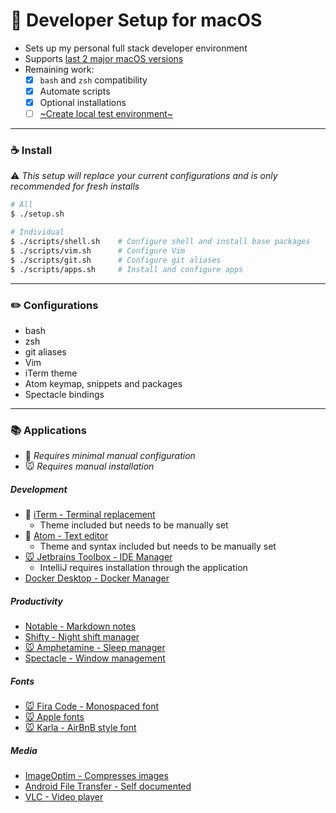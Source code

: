 # :apple: Developer Setup for macOS

- Sets up my personal full stack developer environment
- Supports [last 2 major macOS versions](https://support.apple.com/en-au/HT201260)
- Remaining work:
  - [x] `bash` and `zsh` compatibility
  - [x] Automate scripts
  - [x] Optional installations
  - [ ] [~Create local test environment~](https://serverfault.com/questions/607443/can-mac-os-x-be-run-inside-docker/851032#851032)

---

### :coffee: Install

:warning: _This setup will replace your current configurations and is only recommended for fresh installs_

```bash
# All
$ ./setup.sh

# Individual
$ ./scripts/shell.sh    # Configure shell and install base packages
$ ./scripts/vim.sh      # Configure Vim
$ ./scripts/git.sh      # Configure git aliases
$ ./scripts/apps.sh     # Install and configure apps
```

---

### :pencil2: Configurations

- bash
- zsh
- git aliases
- Vim
- iTerm theme
- Atom keymap, snippets and packages
- Spectacle bindings

---

### :books: Applications

- :wrench: _Requires minimal manual configuration_
- :mouse: _Requires manual installation_

##### Development

- :wrench: [iTerm - Terminal replacement](https://www.iterm2.com)
  - Theme included but needs to be manually set
- :wrench: [Atom - Text editor](https://www.atom.io)
  - Theme and syntax included but needs to be manually set
- [:mouse: Jetbrains Toolbox - IDE Manager](https://www.jetbrains.com/toolbox-app/)
  - IntelliJ requires installation through the application
- [Docker Desktop - Docker Manager](https://download.docker.com/mac/stable/Docker.dmg)

##### Productivity

- [Notable - Markdown notes](https://notable.md)
- [Shifty - Night shift manager](https://shifty.natethompson.io/en/)
- [:mouse: Amphetamine - Sleep manager](https://apps.apple.com/au/app/amphetamine/id937984704)
- [Spectacle - Window management](https://www.spectacleapp.com)

##### Fonts

- [:mouse: Fira Code - Monospaced font](https://github.com/tonsky/FiraCode)
- [:mouse: Apple fonts](https://developer.apple.com/fonts/)
- [:mouse: Karla - AirBnB style font](https://fonts.google.com/specimen/Karla)

##### Media

- [ImageOptim - Compresses images](https://imageoptim.com/mac)
- [Android File Transfer - Self documented](https://www.android.com/filetransfer/)
- [VLC - Video player](https://www.videolan.org/index.html)
